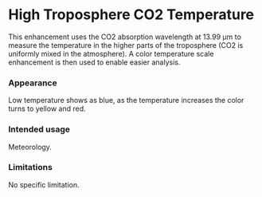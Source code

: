 # High Troposphere CO2 Temperature

This enhancement uses the CO2 absorption wavelength at 13.99 µm to measure the temperature in the higher parts of the troposphere (CO2 is uniformly mixed in the atmosphere).
A color temperature scale enhancement is then used to enable easier analysis.

### Appearance

Low temperature shows as blue, as the temperature increases the color turns to yellow and red.

### Intended usage

Meteorology.

### Limitations

No specific limitation.
